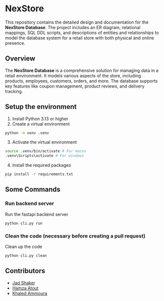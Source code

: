 # NexStore

This repository contains the detailed design and documentation for the **NexStore Database**. The project includes an ER diagram, relational mappings, SQL DDL scripts, and descriptions of entities and relationships to model the database system for a retail store with both physical and online presence.

## Overview

The **NexStore Database** is a comprehensive solution for managing data in a retail environment. It models various aspects of the store, including products, employees, customers, orders, and more. The database supports key features like coupon management, product reviews, and delivery tracking.

## Setup the environment

1. Install Python 3.13 or higher
2. Create a virtual environment

```bash
python -m venv .venv
```

3. Activate the virtual environment

```bash
source .venv/bin/activate # For macos
.venv\Scripts\activate # For windows
```

4. Install the required packages

```bash
pip install -r requirements.txt
```

## Some Commands

### Run backend server

Run the fastapi backend server

```bash
python cli.py run
```

### Clean the code (necessary before creating a pull request)

Clean up the code

```bash
python cli.py clean
```

## Contributors

- [Jad Shaker](https://github.com/jadshaker)
- [Hamza Atout](https://github.com/hamzaatout)
- [Khaled Ammoura](https://github.com/Khaled1621)
